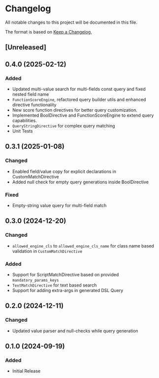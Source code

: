 # Changelog
All notable changes to this project will be documented in this file.

The format is based on [Keep a Changelog](https://keepachangelog.com/en/1.0.0/),

## [Unreleased]

## 0.4.0 (2025-02-12)
### Added
- Updated multi-value search for multi-fields const query and fixed nested field name
- `FunctionScoreEngine`, refactored query builder utils and enhanced directive functionality
- New score function directives for better query customization.
- Implemented BoolDirective and FunctionScoreEngine to extend query capabilities.
- `QueryStringDirective` for complex query matching
- Unit Tests

## 0.3.1 (2025-01-08)
### Changed
- Enabled field/value copy for explicit declarations in CustomMatchDirective
- Added null check for empty query generations inside BoolDirective
### Fixed
- Empty-string value query for multi-field match



## 0.3.0 (2024-12-20)
### Changed
- `allowed_engine_cls` to `allowed_engine_cls_name` for class name based validation in `CustomMatchDirective`
### Added
- Support for ScriptMatchDirective based on provided `mandatory_params_keys`
- `TextMatchDirective` for text based search
- Support for adding extra-args in generated DSL Query


## 0.2.0 (2024-12-11)
### Changed
- Updated value parser and null-checks while query generation

## 0.1.0 (2024-09-19)
### Added
- Initial Release
